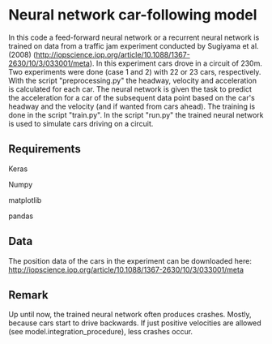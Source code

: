# Neural network car-following model

In this code a feed-forward neural network or a recurrent neural network is trained on data 
from a traffic jam experiment conducted by Sugiyama et al. (2008) (http://iopscience.iop.org/article/10.1088/1367-2630/10/3/033001/meta). In this experiment cars drove in a circuit of 230m. Two experiments were done (case 1 and 2) with 22 or 23 cars, respectively. With the script "preprocessing.py" the headway, velocity and acceleration is calculated for each car. The neural network is given the task to predict the acceleration for a  car of the subsequent data point based on the car's headway and the velocity (and if wanted from cars ahead). The training is done in the script "train.py". In the script "run.py" the trained neural network is used to simulate cars driving on a circuit. 

## Requirements
Keras

Numpy

matplotlib

pandas

## Data
The position data of the cars in the experiment  can be downloaded here:
http://iopscience.iop.org/article/10.1088/1367-2630/10/3/033001/meta

## Remark

Up until now, the trained neural network often produces crashes. Mostly, because cars start to drive backwards. If just positive velocities are allowed (see model.integration_procedure), less crashes occur. 

